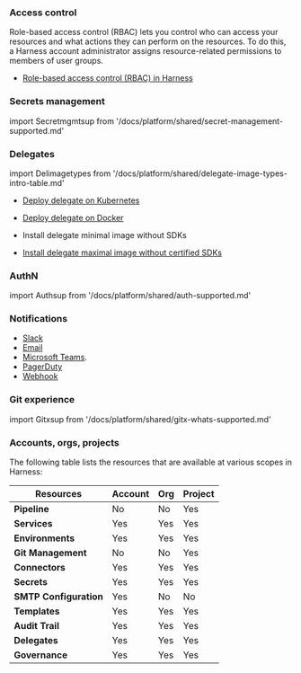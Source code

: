 ### Access control

Role-based access control (RBAC) lets you control who can access your resources and what actions they can perform on the resources. To do this, a Harness account administrator assigns resource-related permissions to members of user groups.

- [Role-based access control (RBAC) in Harness](/docs/platform/role-based-access-control/rbac-in-harness)

### Secrets management

import Secretmgmtsup from '/docs/platform/shared/secret-management-supported.md'

<Secretmgmtsup />

### Delegates

import Delimagetypes from '/docs/platform/shared/delegate-image-types-intro-table.md'

<Delimagetypes />

- [Deploy delegate on Kubernetes](/docs/platform/delegates/install-delegates/overview)

- [Deploy delegate on Docker](/docs/platform/delegates/install-delegates/overview)

- Install delegate minimal image without SDKs

- [Install delegate maximal image without certified SDKs](/docs/get-started/supported-platforms-and-technologies/#sdks-installed-with-harness-delegate)

### AuthN

import Authsup from '/docs/platform/shared/auth-supported.md'

<Authsup />

### Notifications

- [Slack](/docs/platform/notifications/send-notifications-using-slack/)
- [Email](/docs/platform/notifications/add-smtp-configuration)
- [Microsoft Teams](/docs/platform/notifications/send-notifications-to-microsoft-teams).
- [PagerDuty](/docs/continuous-delivery/x-platform-cd-features/cd-steps/notify-users-of-pipeline-events)
- [Webhook](/docs/continuous-delivery/x-platform-cd-features/cd-steps/notify-users-of-pipeline-events)


### Git experience

import Gitxsup from '/docs/platform/shared/gitx-whats-supported.md'

<Gitxsup />

### Accounts, orgs, projects

The following table lists the resources that are available at various scopes in Harness:

| **Resources** | **Account** | **Org** | **Project** |
| --- | --- | --- | --- |
| **Pipeline** | No | No | Yes |
| **Services** | Yes | Yes | Yes |
| **Environments** | Yes | Yes | Yes |
| **Git Management** | No | No | Yes |
| **Connectors** | Yes | Yes | Yes |
| **Secrets** | Yes | Yes | Yes |
| **SMTP Configuration** | Yes | No | No |
| **Templates** | Yes | Yes | Yes |
| **Audit Trail** | Yes | Yes | Yes |
| **Delegates** | Yes | Yes | Yes |
| **Governance** | Yes | Yes | Yes |